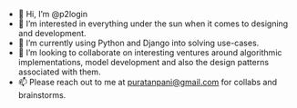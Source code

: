 - 👋 Hi, I’m @p2login
- 👀 I’m interested in everything under the sun when it comes to designing and development.
- 🌱 I’m currently using Python and Django into solving use-cases. 
- 💞️ I’m looking to collaborate on interesting ventures around algorithmic implementations, model development and also the design patterns associated with them. 
- 📫 Please reach out to me at puratanpani@gmail.com for collabs and brainstorms. 

<!---
p2login/p2login is a ✨ special ✨ repository because its `README.md` (this file) appears on your GitHub profile.
You can click the Preview link to take a look at your changes.
--->
